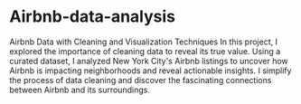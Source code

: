 # Airbnb-data-analysis
Airbnb Data with Cleaning and Visualization Techniques
In this project, I explored the importance of cleaning data to reveal its true value. Using a curated dataset, I analyzed New York City's Airbnb listings to uncover how Airbnb is impacting neighborhoods and reveal actionable insights. I simplify the process of data cleaning and discover the fascinating connections between Airbnb and its surroundings.

